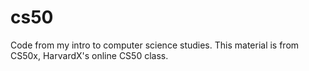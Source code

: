 # cs50

Code from my intro to computer science studies. This material is from CS50x, HarvardX's online CS50 class.

